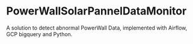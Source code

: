 # PowerWallSolarPannelDataMonitor


A solution to detect abnormal PowerWall Data, implemented with Airflow, GCP bigquery and Python.

